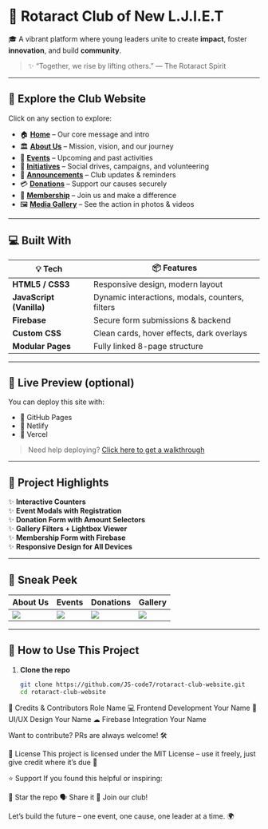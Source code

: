 # 🌟 Rotaract Club of New L.J.I.E.T

🎓 A vibrant platform where young leaders unite to create **impact**, foster **innovation**, and build **community**.

> ✨ “Together, we rise by lifting others.” — The Rotaract Spirit

---

## 🔗 Explore the Club Website

Click on any section to explore:

- 🏠 **[Home](index_updated.html)** – Our core message and intro
- 🏛 **[About Us](about_us_updated.html)** – Mission, vision, and our journey
- 📅 **[Events](event_updated.html)** – Upcoming and past activities
- 🌱 **[Initiatives](initiatives_updated.html)** – Social drives, campaigns, and volunteering
- 📢 **[Announcements](Announcements_updated.html)** – Club updates & reminders
- 💳 **[Donations](donations_updated.html)** – Support our causes securely
- 🙌 **[Membership](membership_updated.html)** – Join us and make a difference
- 🖼 **[Media Gallery](media_updated.html)** – See the action in photos & videos

---

## 💻 Built With

| 💡 Tech | 📦 Features |
|--------|-------------|
| **HTML5 / CSS3** | Responsive design, modern layout |
| **JavaScript (Vanilla)** | Dynamic interactions, modals, counters, filters |
| **Firebase** | Secure form submissions & backend |
| **Custom CSS** | Clean cards, hover effects, dark overlays |
| **Modular Pages** | Fully linked 8-page structure |

---

## 🚀 Live Preview (optional)

You can deploy this site with:
- 🔹 GitHub Pages
- 🔹 Netlify
- 🔹 Vercel

> Need help deploying? [Click here to get a walkthrough](https://pages.github.com/)

---

## 🧠 Project Highlights

✨ **Interactive Counters**  
✨ **Event Modals with Registration**  
✨ **Donation Form with Amount Selectors**  
✨ **Gallery Filters + Lightbox Viewer**  
✨ **Membership Form with Firebase**  
✨ **Responsive Design for All Devices**  

---

## 📸 Sneak Peek

| About Us | Events | Donations | Gallery |
|----------|--------|-----------|---------|
| ![](assets/leadership.jpg) | ![](assets/event3.jpg) | ![](assets/money.jpg) | ![](assets/tree.jpg) |

---

## 📝 How to Use This Project

1. **Clone the repo**
   ```bash
   git clone https://github.com/JS-code7/rotaract-club-website.git
   cd rotaract-club-website
🙌 Credits & Contributors
Role	Name
💻 Frontend Development	Your Name
🎨 UI/UX Design	Your Name
☁ Firebase Integration	Your Name

Want to contribute? PRs are always welcome! 🛠

📄 License
This project is licensed under the MIT License – use it freely, just give credit where it’s due 💙

⭐ Support
If you found this helpful or inspiring:

🌟 Star the repo
🗣 Share it
🤝 Join our club!

Let’s build the future – one event, one cause, one leader at a time. 🌍
